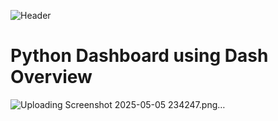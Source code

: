 ![Header](https://github.com/user-attachments/assets/11cbc45f-dbb2-42a0-bfdf-c352ff832503)
# Python Dashboard using Dash Overview
![Uploading Screenshot 2025-05-05 234247.png…]()
